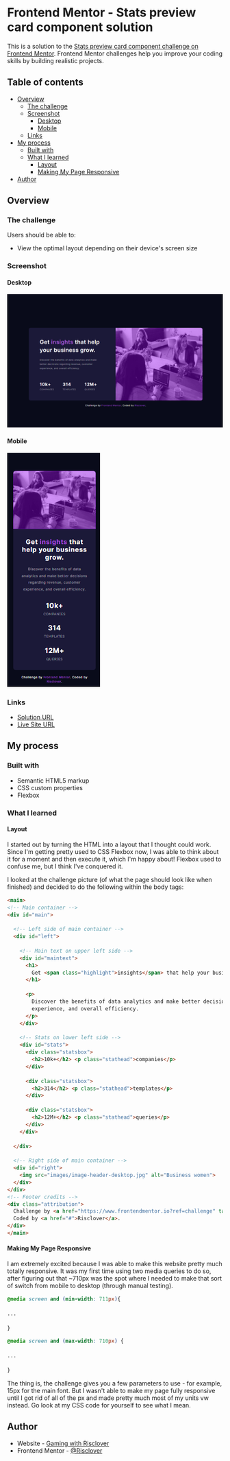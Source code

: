 # Frontend Mentor - Stats preview card component solution

This is a solution to the [Stats preview card component challenge on Frontend Mentor](https://www.frontendmentor.io/challenges/stats-preview-card-component-8JqbgoU62). Frontend Mentor challenges help you improve your coding skills by building realistic projects. 

## Table of contents

- [Overview](#overview)
  - [The challenge](#the-challenge)
  - [Screenshot](#screenshot)
    - [Desktop](#desktop)
    - [Mobile](#mobile)
  - [Links](#links)
- [My process](#my-process)
  - [Built with](#built-with)
  - [What I learned](#what-i-learned)
    - [Layout](#layout)
    - [Making My Page Responsive](#making-my-page-responsive)
- [Author](#author)


## Overview

### The challenge

Users should be able to:

- View the optimal layout depending on their device's screen size

### Screenshot

#### Desktop
![](./images/screenshot_desktop.png)

#### Mobile
![](./images/screenshot_mobile.png)


### Links

- [Solution URL](https://github.com/Risclover/stats-preview-card)
- [Live Site URL](https://risclover.github.io/stats-preview-card/)

## My process

### Built with

- Semantic HTML5 markup
- CSS custom properties
- Flexbox

### What I learned

#### Layout
I started out by turning the HTML into a layout that I thought could work. Since I'm getting pretty used to CSS Flexbox now, I was able to think about it for a moment and then execute it, which I'm happy about! Flexbox used to confuse me, but I think I've conquered it.

I looked at the challenge picture (of what the page should look like when finished) and decided to do the following within the body tags:

```html
<main>
<!-- Main container -->
<div id="main"> 

  <!-- Left side of main container -->
  <div id="left"> 

    <!-- Main text on upper left side -->
    <div id="maintext">
      <h1>
        Get <span class="highlight">insights</span> that help your business grow.
      </h1>

      <p>
        Discover the benefits of data analytics and make better decisions regarding revenue, customer 
        experience, and overall efficiency.
      </p>
    </div>

    <!-- Stats on lower left side -->
    <div id="stats">
      <div class="statsbox">
        <h2>10k+</h2> <p class="stathead">companies</p>
      </div>

      <div class="statsbox">
        <h2>314</h2> <p class="stathead">templates</p>
      </div>

      <div class="statsbox">
        <h2>12M+</h2> <p class="stathead">queries</p>
      </div>
    </div>

  </div>

  <!-- Right side of main container -->
  <div id="right">
    <img src="images/image-header-desktop.jpg" alt="Business women">
  </div>
</div>
<!-- Footer credits -->
<div class="attribution">
  Challenge by <a href="https://www.frontendmentor.io?ref=challenge" target="_blank">Frontend Mentor</a>. 
  Coded by <a href="#">Risclover</a>.
</div>
</main>
```

#### Making My Page Responsive

I am extremely excited because I was able to make this website pretty much totally responsive. It was my first time using two media queries to do so, after figuring out that ~710px was the spot where I needed to make that sort of switch from mobile to desktop (through manual testing).

```css
@media screen and (min-width: 711px){

...

}
```

```css
@media screen and (max-width: 710px) {

...

}
```

The thing is, the challenge gives you a few parameters to use - for example, 15px for the main font. But I wasn't able to make my page fully responsive until I got rid of all of the px and made pretty much most of my units vw instead. Go look at my CSS code for yourself to see what I mean.


## Author

- Website - [Gaming with Risclover](https://gamingwithrisclover.wixsite.com/home/)
- Frontend Mentor - [@Risclover](https://www.frontendmentor.io/profile/Risclover)
